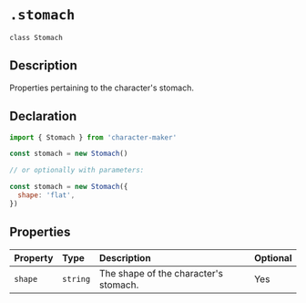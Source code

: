# `.stomach`

`class Stomach`

## Description

Properties pertaining to the character's stomach.

## Declaration

```js
import { Stomach } from 'character-maker'

const stomach = new Stomach()

// or optionally with parameters:

const stomach = new Stomach({
  shape: 'flat',
})
```

## Properties

| Property | Type     | Description                           | Optional |
| :------- | :------- | :------------------------------------ | :------- |
| `shape`  | `string` | The shape of the character's stomach. | Yes      |
